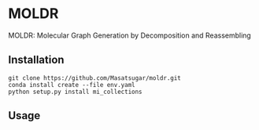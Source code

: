 # MOLDR

MOLDR: Molecular Graph Generation by Decomposition and Reassembling

## Installation

```shell
git clone https://github.com/Masatsugar/moldr.git
conda install create --file env.yaml
python setup.py install mi_collections
```

## Usage

